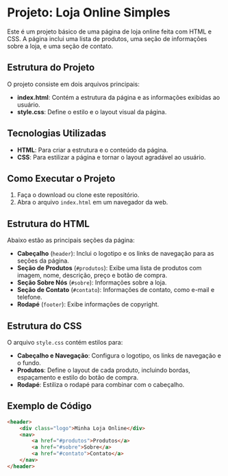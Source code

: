 # Projeto: Loja Online Simples

Este é um projeto básico de uma página de loja online feita com HTML e CSS. A página inclui uma lista de produtos, uma seção de informações sobre a loja, e uma seção de contato.

## Estrutura do Projeto

O projeto consiste em dois arquivos principais:

- **index.html**: Contém a estrutura da página e as informações exibidas ao usuário.
- **style.css**: Define o estilo e o layout visual da página.

## Tecnologias Utilizadas

- **HTML**: Para criar a estrutura e o conteúdo da página.
- **CSS**: Para estilizar a página e tornar o layout agradável ao usuário.

## Como Executar o Projeto

1. Faça o download ou clone este repositório.
2. Abra o arquivo `index.html` em um navegador da web.

## Estrutura do HTML

Abaixo estão as principais seções da página:

- **Cabeçalho** (`header`): Inclui o logotipo e os links de navegação para as seções da página.
- **Seção de Produtos** (`#produtos`): Exibe uma lista de produtos com imagem, nome, descrição, preço e botão de compra.
- **Seção Sobre Nós** (`#sobre`): Informações sobre a loja.
- **Seção de Contato** (`#contato`): Informações de contato, como e-mail e telefone.
- **Rodapé** (`footer`): Exibe informações de copyright.

## Estrutura do CSS

O arquivo `style.css` contém estilos para:

- **Cabeçalho e Navegação**: Configura o logotipo, os links de navegação e o fundo.
- **Produtos**: Define o layout de cada produto, incluindo bordas, espaçamento e estilo do botão de compra.
- **Rodapé**: Estiliza o rodapé para combinar com o cabeçalho.

## Exemplo de Código

```html
<header>
    <div class="logo">Minha Loja Online</div>
    <nav>
        <a href="#produtos">Produtos</a>
        <a href="#sobre">Sobre</a>
        <a href="#contato">Contato</a>
    </nav>
</header>
